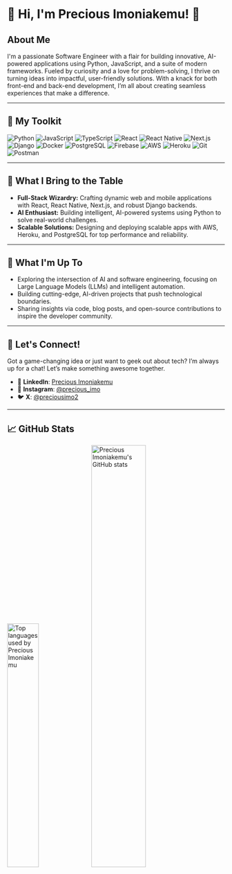# 👋 Hi, I'm Precious Imoniakemu! 🚀

## About Me

I'm a passionate Software Engineer with a flair for building innovative, AI-powered applications using Python, JavaScript, and a suite of modern frameworks. Fueled by curiosity and a love for problem-solving, I thrive on turning ideas into impactful, user-friendly solutions. With a knack for both front-end and back-end development, I’m all about creating seamless experiences that make a difference.

---

## 🧰 My Toolkit

![Python](https://img.shields.io/badge/Python-3776AB?style=for-the-badge&logo=python&logoColor=white)
![JavaScript](https://img.shields.io/badge/JavaScript-F7DF1E?style=for-the-badge&logo=javascript&logoColor=black)
![TypeScript](https://img.shields.io/badge/TypeScript-3178C6?style=for-the-badge&logo=typescript&logoColor=white)
![React](https://img.shields.io/badge/React-20232A?style=for-the-badge&logo=react&logoColor=61DAFB)
![React Native](https://img.shields.io/badge/React_Native-20232A?style=for-the-badge&logo=react&logoColor=61DAFB)
![Next.js](https://img.shields.io/badge/Next.js-black?style=for-the-badge&logo=next.js&logoColor=white)
![Django](https://img.shields.io/badge/Django-092E20?style=for-the-badge&logo=django&logoColor=white)
![Docker](https://img.shields.io/badge/Docker-2496ED?style=for-the-badge&logo=docker&logoColor=white)
![PostgreSQL](https://img.shields.io/badge/PostgreSQL-316192?style=for-the-badge&logo=postgresql&logoColor=white)
![Firebase](https://img.shields.io/badge/Firebase-FFCA28?style=for-the-badge&logo=firebase&logoColor=black)
![AWS](https://img.shields.io/badge/AWS-232F3E?style=for-the-badge&logo=amazon-aws&logoColor=white)
![Heroku](https://img.shields.io/badge/Heroku-430098?style=for-the-badge&logo=heroku&logoColor=white)
![Git](https://img.shields.io/badge/Git-F05032?style=for-the-badge&logo=git&logoColor=white)
![Postman](https://img.shields.io/badge/Postman-FF6C37?style=for-the-badge&logo=postman&logoColor=white)

---

## 🚀 What I Bring to the Table

- **Full-Stack Wizardry:** Crafting dynamic web and mobile applications with React, React Native, Next.js, and robust Django backends.
- **AI Enthusiast:** Building intelligent, AI-powered systems using Python to solve real-world challenges.
- **Scalable Solutions:** Designing and deploying scalable apps with AWS, Heroku, and PostgreSQL for top performance and reliability.

---

## 🌱 What I'm Up To

- Exploring the intersection of AI and software engineering, focusing on Large Language Models (LLMs) and intelligent automation.
- Building cutting-edge, AI-driven projects that push technological boundaries.
- Sharing insights via code, blog posts, and open-source contributions to inspire the developer community.

---

## 💬 Let's Connect!

Got a game-changing idea or just want to geek out about tech? I’m always up for a chat! Let’s make something awesome together.

- 💼 **LinkedIn**: [Precious Imoniakemu](https://www.linkedin.com/in/precious-imoniakemu-80654b271/)
- 📸 **Instagram**: [@precious_imo](https://www.instagram.com/precious_imo/)
- 🐦 **X**: [@preciousimo2](https://x.com/preciousimo2)

---

## 📈 GitHub Stats

<p>
  <img width="38%" src="https://github-readme-stats.vercel.app/api/top-langs?username=precious-imo&show_icons=true&theme=tokyonight&locale=en&layout=compact" alt="Top languages used by Precious Imoniakemu" />
  <img width="50%" src="https://github-readme-stats.vercel.app/api?username=precious-imo&show_icons=true&theme=tokyonight" alt="Precious Imoniakemu's GitHub stats" />
</p>

